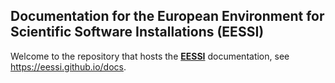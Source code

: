 ## Documentation for the European Environment for Scientific Software Installations (EESSI)

Welcome to the repository that hosts the **[EESSI](https://github.com/EESSI)** documentation, see https://eessi.github.io/docs.
